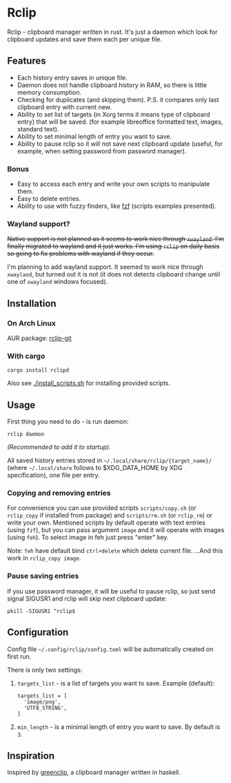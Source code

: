 # Rclip

Rclip - clipboard manager written in rust. It's just a daemon which look for
clipboard updates and save them each per unique file.

## Features

* Each history entry saves in unique file.
* Daemon does not handle clipboard history in RAM, so there is little memory consumption.
* Checking for duplicates (and skipping them). P.S. it compares only last clipboard entry with current new.
* Ability to set list of targets (in Xorg terms it means type of clipboard
  entry) that will be saved. (for example libreoffice formatted text, images, standard text).
* Ability to set minimal length of entry you want to save.
* Ability to pause rclip so it will not save next clipboard update (useful, for
  example, when setting password from password manager).

### Bonus

* Easy to access each entry and write your own scripts to manipulate them.
* Easy to delete entries.
* Ability to use with fuzzy finders, like [fzf](https://github.com/junegunn/fzf) (scripts examples presented).

### Wayland support?

~~Native support is not planned as it seems to work nice through `xwayland`.
I'm finally migrated to wayland and it just works. I'm using `rclip` on daily
basis so going to fix problems with wayland if they occur.~~

I'm planning to add wayland support. It seemed to work nice through `xwayland`,
but turned out it is not (it does not detects clipboard change until one of
`xwayland` windows focused).

## Installation

### On Arch Linux

AUR package: [rclip-git](https://aur.archlinux.org/packages/rclip-git/)

### With cargo

```shell
cargo install rclipd
```

Also see [./install_scripts.sh](./install_scripts.sh) for installing provided
scripts.

## Usage

First thing you need to do - is run daemon:

```shell
rclip daemon
```

*(Recommended to add it to startup).*

All saved history entries stored in `~/.local/share/rclip/{target_name}/`
(where `~/.local/share` follows to $XDG_DATA_HOME by XDG specification), one file per entry.

### Copying and removing entries

For convenience you can use provided scripts `scripts/copy.sh` (or `rclip_copy` if installed from package) and
`scripts/rm.sh` (or `rclip_rm`) or write your own.  Mentioned scripts by default operate with
text entries (using `fzf`), but you can pass argument `image` and it will
operate with images (using `feh`). To select image in feh just press "enter" key.

Note: `feh` have default bind `ctrl+delete` which delete current file. ...And this work in `rclip_copy image`.

### Pause saving entries

If you use password manager, it will be useful to pause rclip, so just send
signal SIGUSR1 and rclip will skip next clipboard update:

```shell
pkill -SIGUSR1 ^rclip$
```

## Configuration

Config file `~/.config/rclip/config.toml` will be automatically created on first run.

There is only two settings:

1. `targets_list` - is a list of targets you want to save. Example (default):

    ```
    targets_list = [
      'image/png',
      'UTF8_STRING',
    ]
    ```

2. `min_length` - is a minimal length of entry you want to save. By default is `3`.

## Inspiration

Inspired by [greenclip](https://github.com/erebe/greenclip), a clipboard
manager written in haskell.
